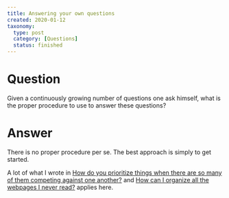 ```yaml
---
title: Answering your own questions
created: 2020-01-12
taxonomy:
  type: post
  category: [Questions]
  status: finished
---
```


# Question
Given a continuously growing number of questions one ask himself, what is the proper procedure to use to answer these questions?

# Answer
There is no proper procedure per se. The best approach is simply to get started.

A lot of what I wrote in [How do you prioritize things when there are so many of them competing against one another?](../04) and [How can I organize all the webpages I never read?](../07) applies here.
